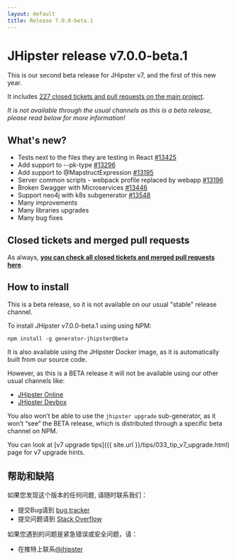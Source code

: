 ```yaml
---
layout: default
title: Release 7.0.0-beta.1
---
```


JHipster release v7.0.0-beta.1
==================

This is our second beta release for JHipster v7, and the first of this new year.

It includes [227 closed tickets and pull requests on the main project](https://github.com/jhipster/generator-jhipster/issues?q=is%3Aclosed+milestone%3A7.0.0-beta.1).

_It is not available through the usual channels as this is a beta release, please read below for more information!_

What's new?
------------

- Tests next to the files they are testing in React [#13425](https://github.com/jhipster/generator-jhipster/issues/13425)
- Add support to --pk-type [#13296](https://github.com/jhipster/generator-jhipster/issues/13296)
- Add support to @MapstructExpression [#13195](https://github.com/jhipster/generator-jhipster/issues/13296)
- Server common scripts - webpack profile replaced by webapp [#13196](https://github.com/jhipster/generator-jhipster/pull/13196)
- Broken Swagger with Microservices [#13446](https://github.com/jhipster/generator-jhipster/pull/13446)
- Support neo4j with k8s subgenerator [#13548](https://github.com/jhipster/generator-jhipster/pull/13548)
- Many improvements
- Many libraries upgrades
- Many bug fixes

Closed tickets and merged pull requests
------------
As always, __[you can check all closed tickets and merged pull requests here](https://github.com/jhipster/generator-jhipster/issues?q=is%3Aclosed+milestone%3A7.0.0-beta.1)__.


How to install
------------

This is a beta release, so it is not available on our usual "stable" release channel.

To install JHipster v7.0.0-beta.1 using using NPM:

    npm install -g generator-jhipster@beta

It is also available using the JHipster Docker image, as it is automatically built from our source code.

However, as this is a BETA release it will not be available using our other usual channels like:

- [JHipster Online](https://start.jhipster.tech)
- [JHipster Devbox](https://github.com/jhipster/jhipster-devbox)

You also won’t be able to use the `jhipster upgrade` sub-generator, as it won’t “see” the BETA release, which is distributed through a specific beta channel on NPM.

You can look at [v7 upgrade tips]({{ site.url }}/tips/033_tip_v7_upgrade.html) page for v7 upgrade hints.


帮助和缺陷
--------------

如果您发现这个版本的任何问题, 请随时联系我们：

- 提交Bug请到 [bug tracker](https://github.com/jhipster/generator-jhipster/issues?state=open)
- 提交问题请到 [Stack Overflow](http://stackoverflow.com/tags/jhipster/info)

如果您遇到的问题是紧急错误或安全问题，请：

- 在推特上联系[@jhipster](https://twitter.com/jhipster)
